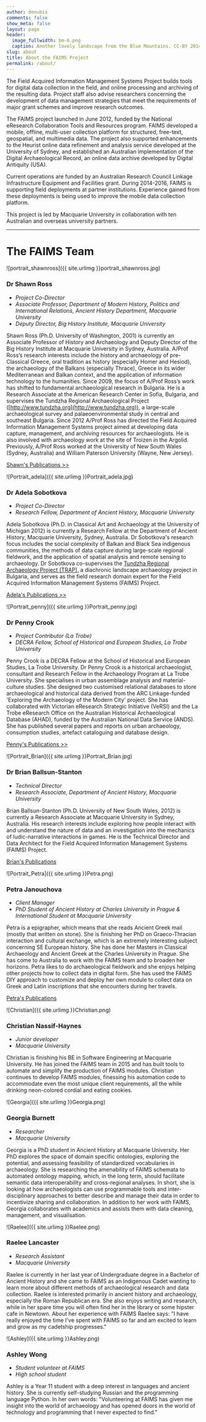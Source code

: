 ```yaml
---
author: denubis
comments: false
show_meta: false
layout: page
header:
  image_fullwidth: bm-6.png
  caption: Another lovely landscape from the Blue Mountains. CC-BY 2014 FAIMS Project
slug: about
title: About the FAIMS Project
permalink: /about/
---
```


<a name="About"/>

The Field Acquired Information Management Systems Project builds tools for digital data collection in the field, and online processing and archiving of the resulting data. Project staff also advise researchers concerning the development of data management strategies that meet the requirements of major grant schemes and improve research outcomes.

The FAIMS project launched in June 2012, funded by the National eResearch Collaboration Tools and Resources program. FAIMS developed a mobile, offline, multi-user collection platform for structured, free-text, geospatial, and multimedia data. The project also supported enhancements to the Heurist online data refinement and analysis service developed at the University of Sydney, and established an Australian implementation of the Digital Archaeological Record, an online data archive developed by Digital Antiquity (USA).

Current operations are funded by an Australian Research Council Linkage Infrastructure Equipment and Facilities grant. During 2014-2016, FAIMS is supporting field deployments at partner institutions. Experience gained from these deployments is being used to improve the mobile data collection platform.

This project is led by Macquarie University in collaboration with ten Australian and overseas university partners.

* * *

<a name="Team"/>

# The FAIMS Team 

![portrait_shawnross]({{ site.urlimg }}portrait_shawnross.jpg) 

### Dr Shawn Ross

* _Project Co-Director_
* _Associate Professor, Department of Modern History, Politics and International Relations, Ancient History Department, Macquarie University_
* _Deputy Director, Big History Institute, Macquarie University_

Shawn Ross (Ph.D. University of Washington, 2001) is currently an Associate Professor of History and Archaeology and Deputy Director of the Big History Institute at Macquarie University in Sydney, Australia. A/Prof Rossʼs research interests include the history and archaeology of pre-Classical Greece, oral tradition as history (especially Homer and Hesiod), the archaeology of the Balkans (especially Thrace), Greece in its wider Mediterranean and Balkan context, and the application of information technology to the humanities. Since 2009, the focus of A/Prof Rossʼs work has shifted to fundamental archaeological research in Bulgaria. He is a Research Associate at the American Research Center in Sofia, Bulgaria, and supervises the Tundzha Regional Archaeological Project ([http://www.tundzha.org](http://www.tundzha.org)), a large-scale archaeological survey and palaeoenvironmental study in central and southeast Bulgaria. Since 2012 A/Prof Ross has directed the Field Acquired Information Management Systems project aimed at developing data capture, management, and archiving resources for archaeologists. He is also involved with archaeology work at the site of Troizen in the Argolid. Previously, A/Prof Ross worked at the University of New South Wales (Sydney, Australia) and William Paterson University (Wayne, New Jersey).

[Shawn's Publications >>](https://mq.academia.edu/ShawnRoss)

![Portrait_adela]({{ site.urlimg }}Portrait_adela.jpg)

### Dr Adela Sobotkova

* _Project Co-Director_
* _Research Fellow, Department of Ancient History, Macquarie University_

Adela Sobotkova (Ph.D. in Classical Art and Archaeology at the University of Michigan 2012) is currently a Research Fellow at the Department of Ancient History, Macquarie University, Sydney, Australia. Dr Sobotkova's research focus includes the social complexity of Balkan and Black Sea indigenous communities, the methods of data capture during large-scale regional fieldwork, and the application of spatial analysis and remote sensing to archaeology. Dr Sobotkova co-supervises the [Tundzha Regional Archaeology Project (TRAP)](http://citiesindust.org), a diachronic landscape archaeology project in Bulgaria, and serves as the field research domain expert for the Field Acquired Information Management Systems (FAIMS) Project.

[Adela's Publications >>](https://mq.academia.edu/AdelaSobotkova)

![Portrait_penny]({{ site.urlimg }}Portrait_penny.jpg)

### Dr Penny Crook
* _Project Contributor (La Trobe)_
* _DECRA Fellow, School of Historical and European Studies, La Trobe University_

Penny Crook is a DECRA Fellow at the School of Historical and European Studies, La Trobe University. Dr Penny Crook is a historical archaeologist, consultant and Research Fellow in the Archaeology Program at La Trobe University. She specialises in urban assemblage analysis and material-culture studies. She designed two customised relational databases to store archaeological and historical data derived from the ARC Linkage-funded 'Exploring the Archaeology of the Modern City' project. She has collaborated with Victorian eResearch Strategic Initiative (VeRSI) and the La Trobe eResearch Office on the Australian Historical Archaeological Database (AHAD), funded by the Australian National Data Service (ANDS). She has published several papers and reports on urban archaeology, consumption studies, artefact cataloguing and database design.

[Penny's Publications >>](https://latrobe.academia.edu/PennyCrook)


![Portrait_Brian]({{ site.urlimg }}Portrait_Brian.jpg)

### Dr Brian Ballsun-Stanton

* _Technical Director_
* _Research Associate, Department of Ancient History, Macquarie University_

Brian Ballsun-Stanton (Ph.D. University of New South Wales, 2012) is currently a Research Associate at Macquarie University in Sydney, Australia. His research interests include exploring how people interact with and understand the nature of data and an investigation into the mechanics of ludic-narrative interactions in games. He is the Technical Director and Data Architect for the Field Acquired Information Management Systems (FAIMS) Project.


[Brian's Publications](https://mq.academia.edu/BrianBallsunStanton)


![Portrait_Petra]({{ site.urlimg }}Petra.png)

### Petra Janouchova

* _Client Manager_
* _PhD Student of Ancient History at Charles University in Prague & International Student at Macquarie University_

Petra is a epigrapher, which means that she reads Ancient Greek mail (mostly that written on stone). She is finishing her PhD on Graeco-Thracian interaction and cultural exchange, which is an extremely interesting subject concerning SE European history. She has done her Masters in Classical Archaeology and Ancient Greek at the Charles University in Prague. She has come to Australia to work with the FAIMS team and to broaden her horizons. Petra likes to do archaeological fieldwork and she enjoys helping other projects how to collect data in digital form. She has used the FAIMS DIY approach to customize and deploy her own module to collect data on Greek and Latin inscriptions that she encounters during her travels.


[Petra's Publications](https://cuni.academia.edu/PetraJanouchova)




![Christian]({{ site.urlimg }}Christian.png)

### Christian Nassif-Haynes

* _Junior developer_
* _Macquarie University_

Christian is finishing his BE in Software Engineering at Macquarie University. He has joined the FAIMS team in 2015 and has built tools to automate and simplify the production of FAIMS modules. Christian continues to develop FAIMS modules, finessing his automation code to accommodate even the most unique client requirements, all the while drinking neon-colored cordial and eating cookies. 




![Georgia]({{ site.urlimg }}Georgia.png)

### Georgia Burnett

* _Researcher_
* _Macquarie University_

Georgia is a PhD student in Ancient History at Macquarie University. Her PhD explores the space of domain specific ontologies, exploring the potential, and assessing feasibility of standardized vocabularies in archaeology. She is researching the amenability of FAIMS schemata to automated ontology mapping, which, in the long term, should facilitate semantic data interoperability and cross-regional analyses. In short, she is looking at how archaeologists can use programmable tools and inter-disciplinary approaches to better describe and manage their data in order to incentivize sharing and collaboration. 
In addition to her work with FAIMS, Georgia collaborates with academics and assists them with data cleaning, management, and visualisation.  




![Raelee]({{ site.urlimg }}Raelee.png)

### Raelee Lancaster 

* _Research Assistant_
* _Macquarie University_

Raelee is currently in her last year of Undergraduate degree in a Bachelor of Ancient History and she came to FAIMS as an Indigenous Cadet wanting to learn more about different methods of archaeological research and data collection. Raelee is interested primarily in ancient history and archaeology, especially the Roman Republican era. She also enjoys writing and research, while in her spare time you will often find her in the library or some hipster cafe in Newtown. About her experience with FAIMS Raelee says: "I have really enjoyed the time I've spent with FAIMS so far and am excited to learn and grow as my cadetship progresses."




![Ashley]({{ site.urlimg }}Ashley.png)

### Ashley Wong

* _Student volunteer at FAIMS_
* _High school student_

Ashley is a Year 11 student with a deep interest in languages and ancient history. She is currently self-studying Russian and the programming language Python. In her own words: "Volunteering at FAIMS has given me insight into the world of archaeology and has opened doors in the world of technology and programming that I never expected to find."




